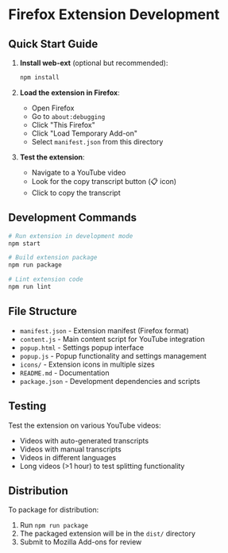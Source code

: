 # Firefox Extension Development

## Quick Start Guide

1. **Install web-ext** (optional but recommended):
   ```bash
   npm install
   ```

2. **Load the extension in Firefox**:
   - Open Firefox
   - Go to `about:debugging`
   - Click "This Firefox"
   - Click "Load Temporary Add-on"
   - Select `manifest.json` from this directory

3. **Test the extension**:
   - Navigate to a YouTube video
   - Look for the copy transcript button (📋 icon)
   - Click to copy the transcript

## Development Commands

```bash
# Run extension in development mode
npm start

# Build extension package
npm run package

# Lint extension code
npm run lint
```

## File Structure

- `manifest.json` - Extension manifest (Firefox format)
- `content.js` - Main content script for YouTube integration
- `popup.html` - Settings popup interface
- `popup.js` - Popup functionality and settings management
- `icons/` - Extension icons in multiple sizes
- `README.md` - Documentation
- `package.json` - Development dependencies and scripts

## Testing

Test the extension on various YouTube videos:
- Videos with auto-generated transcripts
- Videos with manual transcripts
- Videos in different languages
- Long videos (>1 hour) to test splitting functionality

## Distribution

To package for distribution:
1. Run `npm run package`
2. The packaged extension will be in the `dist/` directory
3. Submit to Mozilla Add-ons for review
